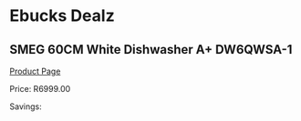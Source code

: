 
# Ebucks Dealz
## SMEG 60CM White Dishwasher A+ DW6QWSA-1
[Product Page](https://www.ebucks.com/web/shop/productSelected.do?prodId=885943115&catId=704983786)

Price: R6999.00

Savings: 


	